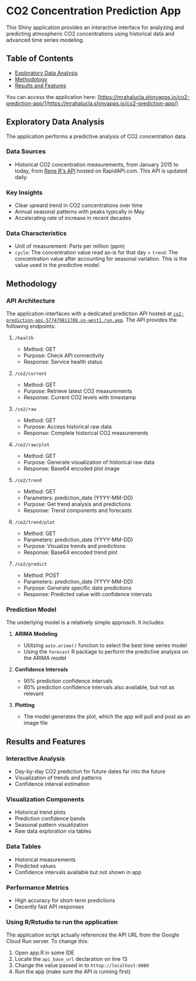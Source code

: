# CO2 Concentration Prediction App

This Shiny application provides an interactive interface for analyzing and predicting atmospheric CO2 concentrations using historical data and advanced time series modeling.

## Table of Contents
- [Exploratory Data Analysis](#exploratory-data-analysis)
- [Methodology](#methodology)
- [Results and Features](#results-and-features)

You can access the application here: [https://mrahalucla.shinyapps.io/co2-prediction-app/](https://mrahalucla.shinyapps.io/co2-prediction-app/)

## Exploratory Data Analysis

The application performs a predictive analysis of CO2 concentration data.

### Data Sources
- Historical CO2 concentration measurements, from January 2015 to today, from [Rene R's API](https://rapidapi.com/rene-mdd/api/daily-atmosphere-carbon-dioxide-concentration) hosted on RapidAPI.com. This API is updated daily.

### Key Insights
- Clear upward trend in CO2 concentrations over time
- Annual seasonal patterns with peaks typically in May
- Accelerating rate of increase in recent decades

### Data Characteristics
- Unit of measurement: Parts per million (ppm)
- `cycle`: The concentration value read as-is for that day
= `trend`: The concentration value after accounting for seasonal variation. This is the value used in the predictive model.

## Methodology

### API Architecture

The application interfaces with a dedicated prediction API hosted at [`co2-prediction-api-577479811788.us-west1.run.app`](https://co2-prediction-api-577479811788.us-west1.run.app). The API provides the following endpoints:

1. `/health`
   - Method: GET
   - Purpose: Check API connectivity
   - Response: Service health status

2. `/co2/current`
   - Method: GET
   - Purpose: Retrieve latest CO2 measurements
   - Response: Current CO2 levels with timestamp

3. `/co2/raw`
   - Method: GET
   - Purpose: Access historical raw data
   - Response: Complete historical CO2 measurements

4. `/co2/raw/plot`
   - Method: GET
   - Purpose: Generate visualization of historical raw data
   - Response: Base64 encoded plot image

5. `/co2/trend`
   - Method: GET
   - Parameters: prediction_date (YYYY-MM-DD)
   - Purpose: Get trend analysis and predictions
   - Response: Trend components and forecasts

6. `/co2/trend/plot`
   - Method: GET
   - Parameters: prediction_date (YYYY-MM-DD)
   - Purpose: Visualize trends and predictions
   - Response: Base64 encoded trend plot

7. `/co2/predict`
   - Method: POST
   - Parameters: prediction_date (YYYY-MM-DD)
   - Purpose: Generate specific date predictions
   - Response: Predicted value with confidence intervals

### Prediction Model

The underlying model is a relatively simple approach. It includes:

1. **ARIMA Modeling**
   - Utilizing `auto.arima()` function to select the best time series model
   - Using the `forecast` R package to perform the predictive analysis on the ARIMA model 

2. **Confidence Intervals**
   - 95% prediction confidence intervals
   - 80% prediction confidence intervals also available, but not as relevant

3. **Plotting**
   - The model generates the plot, which the app will pull and post as an image file

## Results and Features

### Interactive Analysis
- Day-by-day CO2 prediction for future dates far into the future
- Visualization of trends and patterns
- Confidence interval estimation

### Visualization Components
- Historical trend plots
- Prediction confidence bands
- Seasonal pattern visualization
- Raw data exploration via tables

### Data Tables
- Historical measurements
- Predicted values
- Confidence intervals available but not shown in app

### Performance Metrics
- High accuracy for short-term predictions
- Decently fast API responses



### Using R/Rstudio to run the application
The application script actually references the API URL from the Google Cloud Run server. To change this:
1. Open app.R in some IDE
2. Locate the `api_base_url` declaration on line 13
3. Change the value passed in to `httop://localhost:8080`
4. Run the app (make sure the API is running first)

